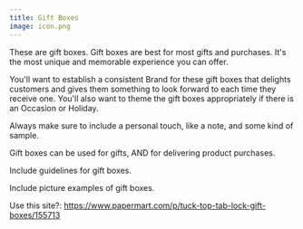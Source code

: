 ```yaml
---
title: Gift Boxes
image: icon.png
---
```


These are gift boxes. Gift boxes are best for most gifts and purchases. It's the most unique and memorable experience you can offer.

You'll want to establish a consistent <resource-chip path="resources/branding">Brand</resource-chip> for these gift boxes that delights customers and gives them something to look forward to each time they receive one. You'll also want to theme the gift boxes appropriately if there is an <resource-chip path="resources/events-calendar">Occasion</resource-chip> or <resource-chip path="resources/holidays">Holiday</resource-chip>.

Always make sure to include a personal touch, like a note, and some kind of sample.

Gift boxes can be used for gifts, AND for delivering product purchases.

<todo>Include guidelines for gift boxes.</todo>

<todo>Include picture examples of gift boxes.</todo>

<todo>Use this site?: https://www.papermart.com/p/tuck-top-tab-lock-gift-boxes/155713</todo>